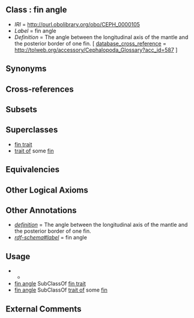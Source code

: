 
## Class : fin angle

 * *IRI* = http://purl.obolibrary.org/obo/CEPH_0000105
 * *Label* = fin angle
 * *Definition* = The angle between the longitudinal axis of the mantle and the posterior border of one fin. [ [database_cross_reference](../../ef/oboInOwl#hasDbXref.md) = http://tolweb.org/accessory/Cephalopoda_Glossary?acc_id=587 ]

## Synonyms


## Cross-references


## Subsets


## Superclasses

 * [fin trait](../../CEPH/63/CEPH_0001063.md)
 * [trait of](../../ceph#trait/of/ceph#trait_of.md) some [fin](../../CEPH/12/CEPH_0000112.md)

## Equivalencies


## Other Logical Axioms


## Other Annotations

 * *[definition](../../IAO/15/IAO_0000115.md)* = The angle between the longitudinal axis of the mantle and the posterior border of one fin.
 * *[rdf-schema#label](../../el/rdf-schema#label.md)* = fin angle

## Usage

 * -
 * [fin angle](../../CEPH/05/CEPH_0000105.md) SubClassOf [fin trait](../../CEPH/63/CEPH_0001063.md)
 * [fin angle](../../CEPH/05/CEPH_0000105.md) SubClassOf [trait of](../../ceph#trait/of/ceph#trait_of.md) some [fin](../../CEPH/12/CEPH_0000112.md)

## External Comments

